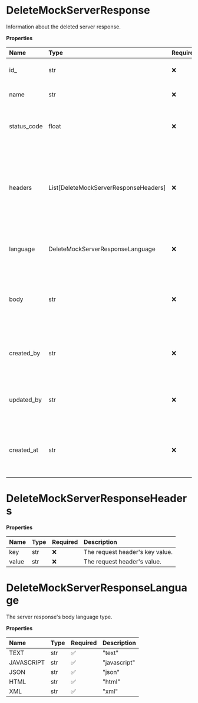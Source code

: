 # DeleteMockServerResponse

Information about the deleted server response.

**Properties**

| Name        | Type                                  | Required | Description                                                                                           |
| :---------- | :------------------------------------ | :------- | :---------------------------------------------------------------------------------------------------- |
| id\_        | str                                   | ❌       | The server response's ID.                                                                             |
| name        | str                                   | ❌       | The server response's name.                                                                           |
| status_code | float                                 | ❌       | The server response's 5xx HTTP response code.                                                         |
| headers     | List[DeleteMockServerResponseHeaders] | ❌       | The server response's request headers, such as Content-Type, Accept, encoding, and other information. |
| language    | DeleteMockServerResponseLanguage      | ❌       | The server response's body language type.                                                             |
| body        | str                                   | ❌       | The server response's body that returns when calling the mock server.                                 |
| created_by  | str                                   | ❌       | The user ID of the user who created the server response.                                              |
| updated_by  | str                                   | ❌       | The user ID of the user who last updated the server response.                                         |
| created_at  | str                                   | ❌       | The date and time at which the server response was created.                                           |

# DeleteMockServerResponseHeaders

**Properties**

| Name  | Type | Required | Description                     |
| :---- | :--- | :------- | :------------------------------ |
| key   | str  | ❌       | The request header's key value. |
| value | str  | ❌       | The request header's value.     |

# DeleteMockServerResponseLanguage

The server response's body language type.

**Properties**

| Name       | Type | Required | Description  |
| :--------- | :--- | :------- | :----------- |
| TEXT       | str  | ✅       | "text"       |
| JAVASCRIPT | str  | ✅       | "javascript" |
| JSON       | str  | ✅       | "json"       |
| HTML       | str  | ✅       | "html"       |
| XML        | str  | ✅       | "xml"        |

<!-- This file was generated by liblab | https://liblab.com/ -->
